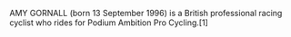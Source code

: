AMY GORNALL (born 13 September 1996) is a British professional racing cyclist who rides for Podium Ambition Pro Cycling.[1]
